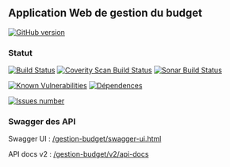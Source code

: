 
## Application Web de gestion du budget
[![GitHub version](https://badge.fury.io/gh/vzwingma%2Fgestion-budget.svg)](https://badge.fury.io/gh/vzwingma%2Fgestion-budget)

### Statut

<a href='https://travis-ci.org/vzwingma/gestion-budget/branches'><img src='https://travis-ci.org/vzwingma/gestion-budget.svg' alt='Build Status' /></a>
<a href="https://scan.coverity.com/projects/vzwingma-gestion-budget"><img alt="Coverity Scan Build Status" src="https://img.shields.io/coverity/scan/7385.svg"/></a>
<a href="https://sonarcloud.io/dashboard?id=com.terrier.finances%3Agestion-budget"><img alt="Sonar Build Status" src="https://sonarcloud.io/api/badges/gate?key=com.terrier.finances:gestion-budget"/></a>

[![Known Vulnerabilities](https://snyk.io/test/github/vzwingma/gestion-budget/badge.svg)](https://snyk.io/test/github/vzwingma/gestion-budget)
[![Dépendences](https://beta.gemnasium.com/badges/github.com/vzwingma/gestion-budget.svg)](https://beta.gemnasium.com/projects/github.com/vzwingma/gestion-budget)

<a href='https://github.com/vzwingma/gestion-budget/issues'><img src='http://githubbadges.herokuapp.com/vzwingma/gestion-budget/issues?style=square' alt='Issues number' /></a>

### Swagger des API

Swagger UI  : <a href='http://localhost:8080/gestion-budget/swagger-ui.html'>/gestion-budget/swagger-ui.html</a>

API docs v2 : <a href='http://localhost:8080/gestion-budget/v2/api-docs'>/gestion-budget/v2/api-docs</a>
